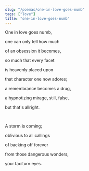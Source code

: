 ```yaml
---
slug: "/poemas/one-in-love-goes-numb"
tags: ["love"]
title: "one-in-love-goes-numb"
---
```

One in love goes numb,

one can only tell how much

of an obsession it becomes,

so much that every facet

is heavenly placed upon

that character one now adores;

a remembrance becomes a drug,

a hypnotizing mirage, still, false,

but that's allright.

&nbsp;

A storm is coming;

oblivious to all callings

of backing off forever

from those dangerous wonders,

your taciturn eyes.
